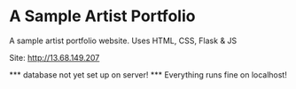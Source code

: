# A Sample Artist Portfolio
A sample artist portfolio website. Uses HTML, CSS, Flask &amp; JS

Site: http://13.68.149.207

*** database not yet set up on server!
*** Everything runs fine on localhost!